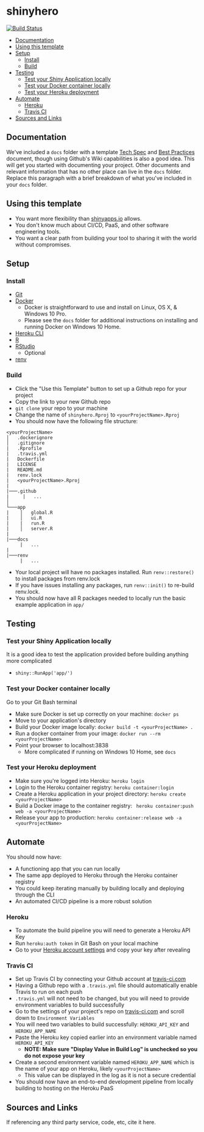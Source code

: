 # shinyhero
[![Build Status](https://travis-ci.com/jbixon13/shinyhero.svg?branch=master)](https://travis-ci.com/jbixon13/shinyhero)

- [Documentation](#documentation)
- [Using this template](#using-this-template)
- [Setup](#setup)
  - [Install](#install)
  - [Build](#build)
- [Testing](#testing)
  - [Test your Shiny Application locally](#test-your-shiny-application-locally)
  - [Test your Docker container locally](#test-your-docker-container-locally)
  - [Test your Heroku deployment](#test-your-heroku-deployment)
- [Automate](#automate)
  - [Heroku](#heroku)
  - [Travis CI](#travis-ci)
- [Sources and Links](#sources-and-links)

## Documentation
We've included a `docs` folder with a template [Tech Spec](/docs/Tech_Spec.md) and [Best Practices](/docs/Best_Practices.md) document, though using Github's Wiki capabilities is also a good idea. This will get you started with documenting your project.  Other documents and relevant information that has no other place can live in the `docs` folder.  Replace this paragraph with a brief breakdown of what you've included in your `docs` folder.

## Using this template
* You want more flexibility than [shinyapps.io](https://www.shinyapps.io/) allows.
* You don't know much about CI/CD, PaaS, and other software engineering tools. 
* You want a clear path from building your tool to sharing it with the world without compromises.

## Setup

### Install
* [Git](https://git-scm.com/book/en/v2/Getting-Started-Installing-Git)
* [Docker](https://docs.docker.com/v17.09/engine/installation/)
  + Docker is straightforward to use and install on Linux, OS X, & Windows 10 Pro.
  + Please see the `docs` folder for additional instructions on installing and running Docker on Windows 10 Home. 
* [Heroku CLI](https://devcenter.heroku.com/articles/heroku-cli)
* [R](https://cloud.r-project.org/)
* [RStudio](https://rstudio.com/products/rstudio/download/)
  + Optional
* [renv](https://github.com/rstudio/renv)

### Build
* Click the "Use this Template" button to set up a Github repo for your project
* Copy the link to your new Github repo
* `git clone` your repo to your machine
* Change the name of `shinyhero.Rproj` to `<yourProjectName>.Rproj`
* You should now have the following file structure: 

```
<yourProjectName>
│   .dockerignore
│   .gitignore
|   .Rprofile
|   .travis.yml
|   Dockerfile
|   LICENSE
|   README.md
|   renv.lock
|   <yourProjectName>.Rproj
|
|───.github
|     |   ...
│
└───app
|    │   global.R
|    │   ui.R
|    |   run.R
|    │   server.R
|
|───docs
     |   ...
|
|───renv
     |   ...
```

* Your local project will have no packages installed. Run `renv::restore()` to install packages from renv.lock
* If you have issues installing any packages, run `renv::init()` to re-build renv.lock.
* You should now have all R packages needed to locally run the basic example application in `app/`

## Testing

### Test your Shiny Application locally
It is a good idea to test the application provided before building anything more complicated
* `shiny::RunApp('app/')`

### Test your Docker container locally

Go to your Git Bash terminal
* Make sure Docker is set up correctly on your machine: `docker ps`
* Move to your application's directory
* Build your Docker image locally: `docker build -t <yourProjectName> .`
* Run a docker container from your image: `docker run --rm <yourProjectName>`
* Point your browser to localhost:3838
  + More complicated if running on Windows 10 Home, see `docs`

### Test your Heroku deployment
* Make sure you're logged into Heroku: `heroku login` 
* Login to the Heroku container registry: `heroku container:login`
* Create a Heroku application in your project directory: `heroku create <yourProjectName>`
* Build a Docker image to the container registry: ` heroku container:push web -a <yourProjectName>`
* Release your app to production: `heroku container:release web -a <yourProjectName>`

## Automate
You should now have:
* A functioning app that you can run locally
* The same app deployed to Heroku through the Heroku container registry
* You could keep iterating manually by building locally and deploying through the CLI
* An automated CI/CD pipeline is a more robust solution

### Heroku
* To automate the build pipeline you will need to generate a Heroku API Key
* Run `heroku:auth token` in Git Bash on your local machine
* Go to your [Heroku account settings](https://dashboard.heroku.com/account) and copy your key after revealing

### Travis CI
* Set up Travis CI by connecting your Github account at [travis-ci.com](https://www.travis-ci.com)
* Having a Github repo with a `.travis.yml` file should automatically enable Travis to run on each push
* `.travis.yml` will not need to be changed, but you will need to provide environment variables to build successfully
* Go to the settings of your project's repo on [travis-ci.com](https://www.travis-ci.com) and scroll down to `Environment Variables`
* You will need two variables to build successfully: `HEROKU_API_KEY` and `HEROKU_APP_NAME`
* Paste the Heroku key copied earlier into an environment variable named `HEROKU_API_KEY`
  + **NOTE: Make sure "Display Value in Build Log" is unchecked so you do not expose your key**
* Create a second environment variable named `HEROKU_APP_NAME` which is the name of your app on Heroku, likely `<yourProjectName>`
  + This value can be displayed in the log as it is not a secure credential
* You should now have an end-to-end development pipeline from locally building to hosting on the Heroku PaaS 

## Sources and Links
If referencing any third party service, code, etc, cite it here.
